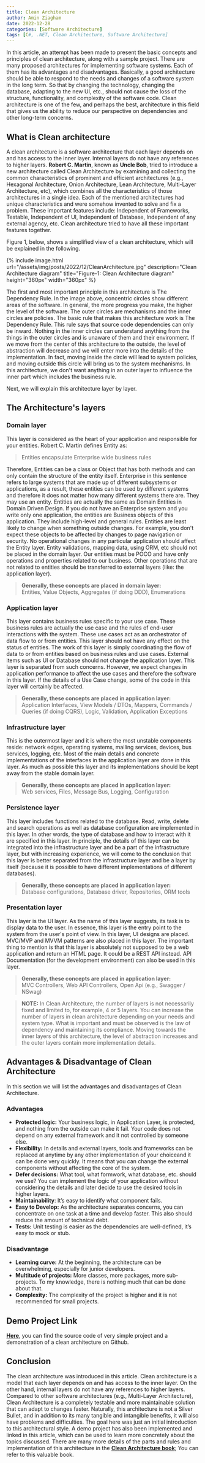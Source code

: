 ```yaml
---
title: Clean Architecture
author: Amin Ziagham
date: 2022-12-28
categories: [Software Architecture]
tags: [C#, .NET, Clean Architecture, Software Architecture]
---
```


In this article, an attempt has been made to present the basic concepts and principles of clean architecture, along with a sample project. There are many proposed architectures for implementing software systems. Each of them has its advantages and disadvantages. Basically, a good architecture should be able to respond to the needs and changes of a software system in the long term. So that by changing the technology, changing the database, adapting to the new UI, etc., should not cause the loss of the structure, functionality, and complexity of the software code. Clean architecture is one of the few, and perhaps the best, architecture in this field that gives us the ability to reduce our perspective on dependencies and other long-term concerns.

## What is Clean architecture
A clean architecture is a software architecture that each layer depends on and has access to the inner layer. Internal layers do not have any references to higher layers. **Robert C. Martin**, known as **Uncle Bob**, tried to introduce a new architecture called Clean Architecture by examining and collecting the common characteristics of prominent and efficient architectures (e.g., Hexagonal Architecture, Onion Architecture, Lean Architecture, Multi-Layer Architecture, etc), which combines all the characteristics of those architectures in a single idea. Each of the mentioned architectures had unique characteristics and were somehow invented to solve and fix a problem. These important features include: Independent of Frameworks, Testable, Independent of UI, Independent of Database, Independent of any external agency, etc. Clean architecture tried to have all these important features together.

Figure 1, below, shows a simplified view of a clean architecture, which will be explained in the following.

{% include image.html url="/assets/img/posts/2022/12/CleanArchitecture.jpg" description="Clean Architecture diagram" title="Figure-1: Clean Architecture diagram" height="360px" width="360px" %}

The first and most important principle in this architecture is The Dependency Rule. In the image above, concentric circles show different areas of the software. In general, the more progress you make, the higher the level of the software. The outer circles are mechanisms and the inner circles are policies. The basic rule that makes this architecture work is The Dependency Rule. This rule says that source code dependencies can only be inward. Nothing in the inner circles can understand anything from the things in the outer circles and is unaware of them and their environment. If we move from the center of this architecture to the outside, the level of abstraction will decrease and we will enter more into the details of the implementation. In fact, moving inside the circle will lead to system policies, and moving outside this circle will bring us to the system mechanisms. In this architecture, we don't want anything in an outer layer to influence the inner part which includes the business rule.

Next, we will explain this architecture layer by layer.

## The Architecture's layers 
### Domain layer
This layer is considered as the heart of your application and responsible for your entities. Robert C. Martin defines Entity as:

<blockquote class="yellow">
Entities encapsulate Enterprise wide business rules
</blockquote>

Therefore, Entities can be a class or Object that has both methods and can only contain the structure of the entity itself. Enterprise in this sentence refers to large systems that are made up of different subsystems or applications, as a result, these entities can be used by different systems and therefore it does not matter how many different systems there are. They may use an entity. Entities are actually the same as Domain Entities in Domain Driven Design. If you do not have an Enterprise system and you write only one application, the entities are Business objects of this application. They include high-level and general rules. Entities are least likely to change when something outside changes. For example, you don't expect these objects to be affected by changes to page navigation or security. No operational changes in any particular application should affect the Entity layer. Entity validations, mapping data, using ORM, etc should not be placed in the domain layer. Our entities must be POCO and have only operations and properties related to our business. Other operations that are not related to entities should be transferred to external layers (like: the application layer).

> **Generally, these concepts are placed in domain layer:**<br/>
> Entities, Value Objects, Aggregates (if doing DDD), Enumerations

### Application layer
This layer contains business rules specific to your use case. These business rules are actually the use case and the rules of end-user interactions with the system. These use cases act as an orchestrator of data flow to or from entities. This layer should not have any effect on the status of entities. The work of this layer is simply coordinating the flow of data to or from entities based on business rules and use cases. External items such as UI or Database should not change the application layer. This layer is separated from such concerns. However, we expect changes in application performance to affect the use cases and therefore the software in this layer. If the details of a Use Case change, some of the code in this layer will certainly be affected.

> **Generally, these concepts are placed in application layer:**<br/>
> Application Interfaces, View Models / DTOs, Mappers, Commands / Queries (if doing CQRS), Logic, Validation, Application Exceptions

### Infrastructure layer
This is the outermost layer and it is where the most unstable components reside: network edges, operating systems, mailing services, devices, bus services, logging, etc. Most of the main details and concrete implementations of the interfaces in the application layer are done in this layer. As much as possible this layer and its implementations should be kept away from the stable domain layer.

> **Generally, these concepts are placed in application layer:**<br />
> Web services, Files, Message Bus, Logging, Configuration

### Persistence layer
This layer includes functions related to the database. Read, write, delete and search operations as well as database configuration are implemented in this layer. In other words, the type of database and how to interact with it are specified in this layer. In principle, the details of this layer can be integrated into the infrastructure layer and be a part of the infrastructure layer, but with increasing experience, we will come to the conclusion that this layer is better separated from the infrastructure layer and be a layer by itself (because it is possible to have different implementations of different databases).

> **Generally, these concepts are placed in application layer:**<br />
> Database configurations, Database driver, Repositories, ORM tools

### Presentation layer
This layer is the UI layer. As the name of this layer suggests, its task is to display data to the user. In essence, this layer is the entry point to the system from the user's point of view. In this layer, UI designs are placed. MVC/MVP and MVVM patterns are also placed in this layer. The important thing to mention is that this layer is absolutely not supposed to be a web application and return an HTML page. It could be a REST API instead. API Documentation (for the development environment) can also be used in this layer.

> **Generally, these concepts are placed in application layer:**<br />
> MVC Controllers, Web API Controllers, Open Api (e.g., Swagger / NSwag)

<blockquote class="yellow">
<b>NOTE:</b> In Clean Architecture, the number of layers is not necessarily fixed and limited to, for example, 4 or 5 layers. You can increase the number of layers in clean architecture depending on your needs and system type. What is important and must be observed is the law of dependency and maintaining its compliance. Moving towards the inner layers of this architecture, the level of abstraction increases and the outer layers contain more implementation details.
</blockquote>

## Advantages & Disadvantage of Clean Architecture
In this section we will list the advantages and disadvantages of Clean Architecture.

### Advantages
- **Protected logic:** Your business logic, in Application Layer, is protected, and nothing from the outside can make it fail. Your code does not depend on any external framework and it not controlled by someone else.
- **Flexibility:** In details and external layers, tools and frameworks can be replaced at anytime by any other implementation of your choiceand it can be done very quickly. It means that you can change the external components without affecting the core of the system.
- **Defer decisions:** What tool, what formwork, what database, etc. should we use? You can implement the logic of your application without considering the details and later decide to use the desired tools in higher layers.
- **Maintainability**: It’s easy to identify what component fails.
- **Easy to Develop:** As the architecture separates concerns, you can concentrate on one task at a time and develop faster. This also should reduce the amount of technical debt.
- **Tests:** Unit testing is easier as the dependencies are well-defined, it’s easy to mock or stub.

### Disadvantage
- **Learning curve:** At the beginning, the architecture can be overwhelming, especially for junior developers.
- **Multitude of projects:** More classes, more packages, more sub-projects. To my knowledge, there is nothing much that can be done about that.
- **Complexity:** The complexity of the project is higher and it is not recommended for small projects.

## Demo Project Link
<a target="_blank" href="https://github.com/NextCodeBlock/CleanArchitecture-Demo">**Here**</a>, you can find the source code of very simple project and a demonstration of a clean architecture on Github.

## Conclusion
The clean architecture was introduced in this article. Clean architecture is a model that each layer depends on and has access to the inner layer. On the other hand, internal layers do not have any references to higher layers. Compared to other software architectures (e.g., Multi-Layer Architecture), Clean Architecture is a completely testable and more maintainable solution that can adapt to changes faster. Naturally, this architecture is not a Silver Bullet, and in addition to its many tangible and intangible benefits, it will also have problems and difficulties. The goal here was just an initial introduction to this architectural style. A demo project has also been implemented and linked in this article, which can be used to learn more concretely about the topics discussed. There are many more details of the parts and rules and implementation of this architecture in the <a target="_blank" href="https://www.amazon.com/Clean-Architecture-Craftsmans-Software-Structure/dp/0134494164">**Clean Architecture book**</a>; You can refer to this valuable book.